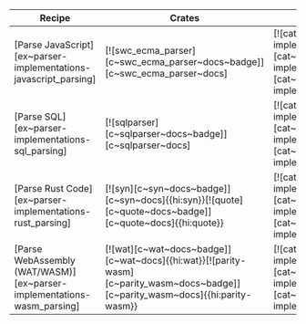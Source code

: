 | Recipe | Crates | Categories |
|--------|--------|------------|
| [Parse JavaScript][ex~parser-implementations-javascript_parsing] | [![swc_ecma_parser][c~swc_ecma_parser~docs~badge]][c~swc_ecma_parser~docs] | [![cat~parser-implementations][cat~parser-implementations~badge]][cat~parser-implementations] |
| [Parse SQL][ex~parser-implementations-sql_parsing] | [![sqlparser][c~sqlparser~docs~badge]][c~sqlparser~docs] | [![cat~parser-implementations][cat~parser-implementations~badge]][cat~parser-implementations] |
| [Parse Rust Code][ex~parser-implementations-rust_parsing] | [![syn][c~syn~docs~badge]][c~syn~docs]{{hi:syn}}[![quote][c~quote~docs~badge]][c~quote~docs]{{hi:quote}} | [![cat~parser-implementations][cat~parser-implementations~badge]][cat~parser-implementations] |
| [Parse WebAssembly (WAT/WASM)][ex~parser-implementations-wasm_parsing] | [![wat][c~wat~docs~badge]][c~wat~docs]{{hi:wat}}[![parity-wasm][c~parity_wasm~docs~badge]][c~parity_wasm~docs]{{hi:parity-wasm}} | [![cat~parser-implementations][cat~parser-implementations~badge]][cat~parser-implementations] |
